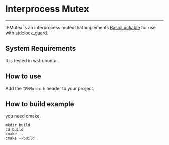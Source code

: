 # Interprocess Mutex

---
IPMutex is an interprocess mutex that implements [BasicLockable](https://en.cppreference.com/w/cpp/named_req/BasicLockable) for use with [std::lock_guard](https://en.cppreference.com/w/cpp/thread/lock_guard).

## System Requirements
It is tested in wsl-ubuntu.

## How to use
Add the `IPMMutex.h` header to your project.

## How to build example
you need cmake.

```
mkdir build
cd build
cmake ..
cmake --build .
```
